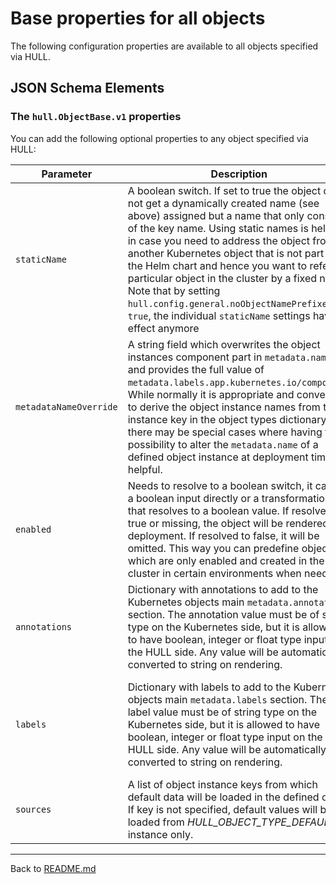 # Base properties for all objects

The following configuration properties are available to all objects specified via HULL.

## JSON Schema Elements

### The `hull.ObjectBase.v1` properties

You can add the following optional properties to any object specified via HULL: 

| Parameter | Description  | Default | Example 
| --------  | -------------| ------- | --------
`staticName` | A boolean switch. If set to true the object does not get a dynamically created name (see above) assigned but a name that only consists of the key name. Using static names is helpful in case you need to address the object from another Kubernetes object that is not part of the Helm chart and hence you want to refer to particular object in the cluster by a fixed name. Note that by setting `hull.config.general.noObjectNamePrefixes` to `true`, the individual `staticName` settings have no effect anymore | `false` | `true`<br>`false`
`metadataNameOverride` | A string field which overwrites the object instances component part in `metadata.name` and provides the full value of `metadata.labels.app.kubernetes.io/component`. While normally it is appropriate and convenient to derive the object instance names from the instance key in the object types dictionary, there may be special cases where having the possibility to alter the `metadata.name` of a defined object instance at deployment time is helpful.
`enabled` | Needs to resolve to a boolean switch, it can be a boolean input directly or a transformation that resolves to a boolean value. If resolved to true or missing, the object will be rendered for deployment. If resolved to false, it will be omitted. This way you can predefine objects which are only enabled and created in the cluster in certain environments when needed. | `true` | `true`<br>`false`<br><br>`"_HULL_TRANSFORMATION_<<<NAME=hull.util.transformation.tpl>>><<<CONTENT=`<br>&#160;&#160;`{{`&#160;`(index`&#160;`.`&#160;`\"PARENT\").Values.hull.config.specific.enable_addon`&#160;`}}>>>"`
`annotations` | Dictionary with annotations to add to the Kubernetes objects main `metadata.annotations` section. The annotation value must be of string type on the Kubernetes side, but it is allowed to have boolean, integer or float type input on the HULL side. Any value will be automatically converted to string on rendering. | `{}` | `appImportance:`&#160;`"very`&#160;`low"`<br>`appStatus:`&#160;`"good"`
`labels` | Dictionary with labels to add to the Kubernetes objects main `metadata.labels` section. The label value must be of string type on the Kubernetes side, but it is allowed to have boolean, integer or float type input on the HULL side. Any value will be automatically converted to string on rendering. | | `label-1:`&#160;`DB_TYPE`<br>`label-2:`&#160;`"false"`<br>`label-3:`&#160;`false`<br>`label-4:`&#160;`true`<br>`label-5:`&#160;`"123"`<br>`label-6:`&#160;`123`<br>`label-7:`&#160;`"3.14"`<br>`label-8:`&#160;`3.14` | 
`sources` | A list of object instance keys from which default data will be loaded in the defined order. If key is not specified, default values will be loaded from _HULL_OBJECT_TYPE_DEFAULT_ instance only. | | `-`&#160;`default-instance-envs`<br> `-`&#160;`default-company-labels`


---
Back to [README.md](./../README.md)
